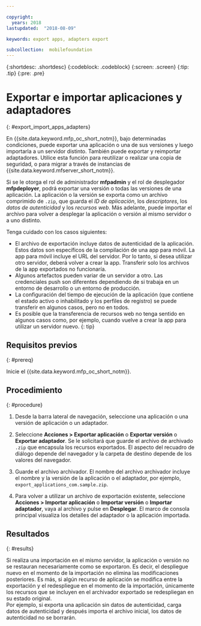 ```yaml
---

copyright:
  years: 2018
lastupdated:  "2018-08-09"

keywords: export apps, adapters export

subcollection:  mobilefoundation
---
```


{:shortdesc: .shortdesc}
{:codeblock: .codeblock}
{:screen: .screen}
{:tip: .tip}
{:pre: .pre}

# Exportar e importar aplicaciones y adaptadores
{: #export_import_apps_adapters}

En {{site.data.keyword.mfp_oc_short_notm}}, bajo determinadas condiciones, puede exportar una aplicación o una de sus versiones y luego importarla a un servidor distinto. También puede exportar y reimportar adaptadores. Utilice esta función para reutilizar o realizar una copia de seguridad, o para migrar a través de instancias de {{site.data.keyword.mfserver_short_notm}}.

Si se le otorga el rol de administrador **mfpadmin** y el rol de desplegador **mfpdeployer**, podrá exportar una versión o todas las versiones de una aplicación. La aplicación o la versión se exporta como un archivo comprimido de `.zip`, que guarda el *ID de aplicación*, los *descriptores*, los *datos de autenticidad* y los *recursos web*. Más adelante, puede importar el archivo para volver a desplegar la aplicación o versión al mismo servidor o a uno distinto.

Tenga cuidado con los casos siguientes:
* El archivo de exportación incluye datos de autenticidad de la aplicación. Estos datos son específicos de la compilación de una app para móvil. La app para móvil incluye el URL del servidor. Por lo tanto, si desea utilizar otro servidor, deberá volver a crear la app. Transferir solo los archivos de la app exportados no funcionaría.
* Algunos artefactos pueden variar de un servidor a otro. Las credenciales push son diferentes dependiendo de si trabaja en un entorno de desarrollo o un entorno de producción.
* La configuración del tiempo de ejecución de la aplicación (que contiene el estado activo o inhabilitado y los perfiles de registro) se puede transferir en algunos casos, pero no en todos.
* Es posible que la transferencia de recursos web no tenga sentido en algunos casos como, por ejemplo, cuando vuelve a crear la app para utilizar un servidor nuevo.
{: tip}

##  Requisitos previos
{: #prereq}

Inicie el {{site.data.keyword.mfp_oc_short_notm}}.

##  Procedimiento
{: #procedure}

1.  Desde la barra lateral de navegación, seleccione una aplicación o una versión de aplicación o un adaptador.

2.  Seleccione **Acciones > Exportar aplicación** o **Exportar versión** o **Exportar adaptador**.
     Se le solicitará que guarde el archivo de archivado `.zip` que encapsula los recursos exportados. El aspecto del recuadro de diálogo depende del navegador y la carpeta de destino depende de los valores del navegador.

3.   Guarde el archivo archivador.
      El nombre del archivo archivador incluye el nombre y la versión de la aplicación o el adaptador, por ejemplo, `export_applications_com.sample.zip`.

4.   Para volver a utilizar un archivo de exportación existente, seleccione **Acciones > Importar aplicación** o **Importar versión** o **Importar adaptador**, vaya al archivo y pulse en **Desplegar**.
      El marco de consola principal visualiza los detalles del adaptador o la aplicación importada.

##    Resultados
{: #results}

Si realiza una importación en el mismo servidor, la aplicación o versión no se restauran necesariamente como se exportaron. Es decir, el despliegue nuevo en el momento de la importación no elimina las modificaciones posteriores. Es más, si algún recurso de aplicación se modifica entre la exportación y el redespliegue en el momento de la importación, únicamente los recursos que se incluyen en el archivador exportado se redespliegan en su estado original.
<br/>
Por ejemplo, si exporta una aplicación sin datos de autenticidad, carga datos de autenticidad y después importa el archivo inicial, los datos de autenticidad no se borrarán.
